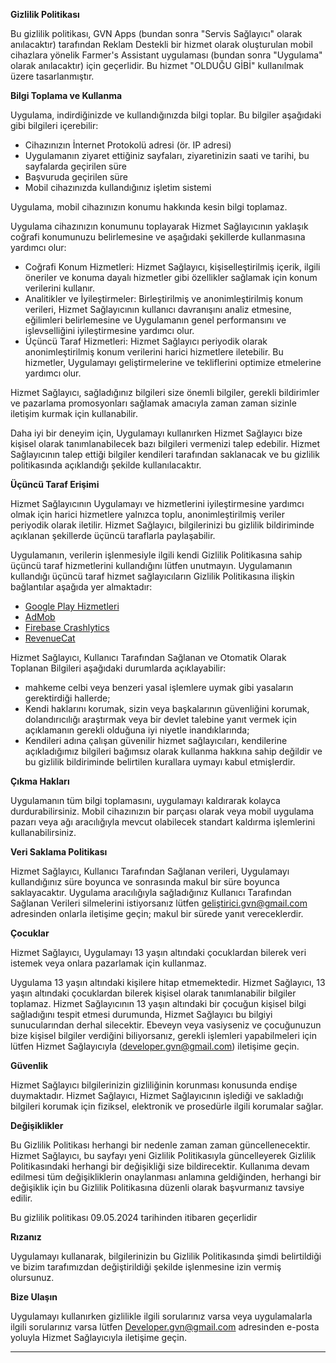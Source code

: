 **Gizlilik Politikası**

Bu gizlilik politikası, GVN Apps (bundan sonra "Servis Sağlayıcı" olarak anılacaktır) tarafından Reklam Destekli bir hizmet olarak oluşturulan mobil cihazlara yönelik Farmer's Assistant uygulaması (bundan sonra "Uygulama" olarak anılacaktır) için geçerlidir. Bu hizmet "OLDUĞU GİBİ" kullanılmak üzere tasarlanmıştır.

**Bilgi Toplama ve Kullanma**

Uygulama, indirdiğinizde ve kullandığınızda bilgi toplar. Bu bilgiler aşağıdaki gibi bilgileri içerebilir:

* Cihazınızın İnternet Protokolü adresi (ör. IP adresi)
* Uygulamanın ziyaret ettiğiniz sayfaları, ziyaretinizin saati ve tarihi, bu sayfalarda geçirilen süre
* Başvuruda geçirilen süre
* Mobil cihazınızda kullandığınız işletim sistemi

Uygulama, mobil cihazınızın konumu hakkında kesin bilgi toplamaz.

Uygulama cihazınızın konumunu toplayarak Hizmet Sağlayıcının yaklaşık coğrafi konumunuzu belirlemesine ve aşağıdaki şekillerde kullanmasına yardımcı olur:

* Coğrafi Konum Hizmetleri: Hizmet Sağlayıcı, kişiselleştirilmiş içerik, ilgili öneriler ve konuma dayalı hizmetler gibi özellikler sağlamak için konum verilerini kullanır.
* Analitikler ve İyileştirmeler: Birleştirilmiş ve anonimleştirilmiş konum verileri, Hizmet Sağlayıcının kullanıcı davranışını analiz etmesine, eğilimleri belirlemesine ve Uygulamanın genel performansını ve işlevselliğini iyileştirmesine yardımcı olur.
* Üçüncü Taraf Hizmetleri: Hizmet Sağlayıcı periyodik olarak anonimleştirilmiş konum verilerini harici hizmetlere iletebilir. Bu hizmetler, Uygulamayı geliştirmelerine ve tekliflerini optimize etmelerine yardımcı olur.

Hizmet Sağlayıcı, sağladığınız bilgileri size önemli bilgiler, gerekli bildirimler ve pazarlama promosyonları sağlamak amacıyla zaman zaman sizinle iletişim kurmak için kullanabilir.

Daha iyi bir deneyim için, Uygulamayı kullanırken Hizmet Sağlayıcı bize kişisel olarak tanımlanabilecek bazı bilgileri vermenizi talep edebilir. Hizmet Sağlayıcının talep ettiği bilgiler kendileri tarafından saklanacak ve bu gizlilik politikasında açıklandığı şekilde kullanılacaktır.

**Üçüncü Taraf Erişimi**

Hizmet Sağlayıcının Uygulamayı ve hizmetlerini iyileştirmesine yardımcı olmak için harici hizmetlere yalnızca toplu, anonimleştirilmiş veriler periyodik olarak iletilir. Hizmet Sağlayıcı, bilgilerinizi bu gizlilik bildiriminde açıklanan şekillerde üçüncü taraflarla paylaşabilir.

Uygulamanın, verilerin işlenmesiyle ilgili kendi Gizlilik Politikasına sahip üçüncü taraf hizmetlerini kullandığını lütfen unutmayın. Uygulamanın kullandığı üçüncü taraf hizmet sağlayıcıların Gizlilik Politikasına ilişkin bağlantılar aşağıda yer almaktadır:

* [Google Play Hizmetleri](https://www.google.com/policies/privacy/)
* [AdMob](https://support.google.com/admob/answer/6128543?hl=tr)
* [Firebase Crashlytics](https://firebase.google.com/support/privacy/)
* [RevenueCat](https://www.revenuecat.com/privacy)

Hizmet Sağlayıcı, Kullanıcı Tarafından Sağlanan ve Otomatik Olarak Toplanan Bilgileri aşağıdaki durumlarda açıklayabilir:

* mahkeme celbi veya benzeri yasal işlemlere uymak gibi yasaların gerektirdiği hallerde;
* Kendi haklarını korumak, sizin veya başkalarının güvenliğini korumak, dolandırıcılığı araştırmak veya bir devlet talebine yanıt vermek için açıklamanın gerekli olduğuna iyi niyetle inandıklarında;
* Kendileri adına çalışan güvenilir hizmet sağlayıcıları, kendilerine açıkladığımız bilgileri bağımsız olarak kullanma hakkına sahip değildir ve bu gizlilik bildiriminde belirtilen kurallara uymayı kabul etmişlerdir.

**Çıkma Hakları**

Uygulamanın tüm bilgi toplamasını, uygulamayı kaldırarak kolayca durdurabilirsiniz. Mobil cihazınızın bir parçası olarak veya mobil uygulama pazarı veya ağı aracılığıyla mevcut olabilecek standart kaldırma işlemlerini kullanabilirsiniz.

**Veri Saklama Politikası**

Hizmet Sağlayıcı, Kullanıcı Tarafından Sağlanan verileri, Uygulamayı kullandığınız süre boyunca ve sonrasında makul bir süre boyunca saklayacaktır. Uygulama aracılığıyla sağladığınız Kullanıcı Tarafından Sağlanan Verileri silmelerini istiyorsanız lütfen geliştirici.gvn@gmail.com adresinden onlarla iletişime geçin; makul bir sürede yanıt vereceklerdir.

**Çocuklar**

Hizmet Sağlayıcı, Uygulamayı 13 yaşın altındaki çocuklardan bilerek veri istemek veya onlara pazarlamak için kullanmaz.

Uygulama 13 yaşın altındaki kişilere hitap etmemektedir. Hizmet Sağlayıcı, 13 yaşın altındaki çocuklardan bilerek kişisel olarak tanımlanabilir bilgiler toplamaz. Hizmet Sağlayıcının 13 yaşın altındaki bir çocuğun kişisel bilgi sağladığını tespit etmesi durumunda, Hizmet Sağlayıcı bu bilgiyi sunucularından derhal silecektir. Ebeveyn veya vasiyseniz ve çocuğunuzun bize kişisel bilgiler verdiğini biliyorsanız, gerekli işlemleri yapabilmeleri için lütfen Hizmet Sağlayıcıyla (developer.gvn@gmail.com) iletişime geçin.

**Güvenlik**

Hizmet Sağlayıcı bilgilerinizin gizliliğinin korunması konusunda endişe duymaktadır. Hizmet Sağlayıcı, Hizmet Sağlayıcının işlediği ve sakladığı bilgileri korumak için fiziksel, elektronik ve prosedürle ilgili korumalar sağlar.

**Değişiklikler**

Bu Gizlilik Politikası herhangi bir nedenle zaman zaman güncellenecektir. Hizmet Sağlayıcı, bu sayfayı yeni Gizlilik Politikasıyla güncelleyerek Gizlilik Politikasındaki herhangi bir değişikliği size bildirecektir. Kullanıma devam edilmesi tüm değişikliklerin onaylanması anlamına geldiğinden, herhangi bir değişiklik için bu Gizlilik Politikasına düzenli olarak başvurmanız tavsiye edilir.

Bu gizlilik politikası 09.05.2024 tarihinden itibaren geçerlidir

**Rızanız**

Uygulamayı kullanarak, bilgilerinizin bu Gizlilik Politikasında şimdi belirtildiği ve bizim tarafımızdan değiştirildiği şekilde işlenmesine izin vermiş olursunuz.

**Bize Ulaşın**

Uygulamayı kullanırken gizlilikle ilgili sorularınız varsa veya uygulamalarla ilgili sorularınız varsa lütfen Developer.gvn@gmail.com adresinden e-posta yoluyla Hizmet Sağlayıcıyla iletişime geçin.

* * *